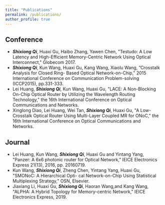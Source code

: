 ```yaml
---
title: "Publications"
permalink: /publications/
author_profile: true
---
```


## Conference

* ***Shixiong Qi***, Huaxi Gu, Haibo Zhang, Yawen Chen, "Testudo: A Low Latency and High-Efficient Memory-Centric Network Using Optical Interconnect," Globecom 2017.
* ***Shixiong Qi***, Kun Wang, Huaxi Gu, Kang Wang, Xiaolu Wang, ”Crosstalk Analysis for Closed Ring- Based Optical Network-on-Chip," 2015 International Conference on Communication Problem-solving (ICCP2015), pp.331-333.
* Lei Huang, ***Shixiong Qi***, Kun Wang, Huaxi Gu, "LACE: A Non-Blocking On-Chip Optical Router by Utilizing the Wavelength Routing Technology," the 16th International Conference on Optical Communications and Networks.
* Xinglong Diao, Lei Huang, Wei Tan, ***Shixiong Qi***, Huaxi Gu, "A Low-Crosstalk Optical Router Using Multi-Layer Coupled MR for ONoC," the 16th International Conference on Optical Communications and Networks.

## Journal

* Lei Huang, Kun Wang, ***Shixiong Qi***, Huaxi Gu and Yintang Yang, "Panzer: A 6x6 photonic router for Optical Network," IEICE Electronics Express 21(13), 2016, pp. 20160719.
* Kun Wang, ***Shixiong Qi***, Zheng Chen, Yintang Yang, Huaxi Gu, "SMONoC: A Hierarchical Opti- cal Network-on-Chip Using Statistical Multiplexing Strategy," OSN, Elsevier.
* Jiaxiang Li, Huaxi Gu, ***Shixiong Qi***, Haoran Wang,and Kang Wang, "ALPHA: A Hybrid Topology for Memory-centric Network," IEICE Electronics Express, 2019.
